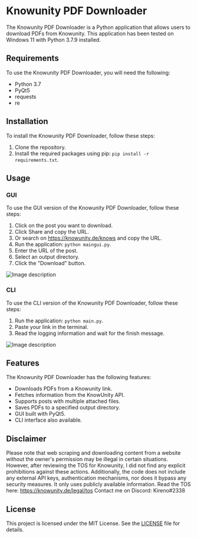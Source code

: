 # Knowunity PDF Downloader

The Knowunity PDF Downloader is a Python application that allows users to download PDFs from Knowunity. This application has been tested on Windows 11 with Python 3.7.9 installed.

## Requirements

To use the Knowunity PDF Downloader, you will need the following:

- Python 3.7
- PyQt5
- requests
- re

## Installation

To install the Knowunity PDF Downloader, follow these steps:

1. Clone the repository.
2. Install the required packages using pip: `pip install -r requirements.txt`.

## Usage

### GUI

To use the GUI version of the Knowunity PDF Downloader, follow these steps:

1. Click on the post you want to download.
2. Click Share and copy the URL.
3. Or search on https://knowunity.de/knows and copy the URL.
4. Run the application: `python maingui.py`.
5. Enter the URL of the post.
6. Select an output directory.
7. Click the "Download" button.

![Image description](https://i.imgur.com/CzAsDn9.png)

### CLI

To use the CLI version of the Knowunity PDF Downloader, follow these steps:

1. Run the application: `python main.py`.
2. Paste your link in the terminal.
3. Read the logging information and wait for the finish message.

![Image description](https://i.imgur.com/5zr1Y2R.png)

## Features

The Knowunity PDF Downloader has the following features:

- Downloads PDFs from a Knowunity link.
- Fetches information from the KnowUnity API.
- Supports posts with multiple attached files.
- Saves PDFs to a specified output directory.
- GUI built with PyQt5.
- CLI interface also available.

## Disclaimer

Please note that web scraping and downloading content from a website without the owner's permission may be illegal in certain situations. However, after reviewing the TOS for Knowunity, I did not find any explicit prohibitions against these actions. Additionally, the code does not include any external API keys, authentication mechanisms, nor does it bypass any security measures. It only uses publicly available information.
Read the TOS here: https://knowunity.de/legal/tos
Contact me on Discord: Kireno#2338

## License

This project is licensed under the MIT License. See the [LICENSE](LICENSE) file for details.
